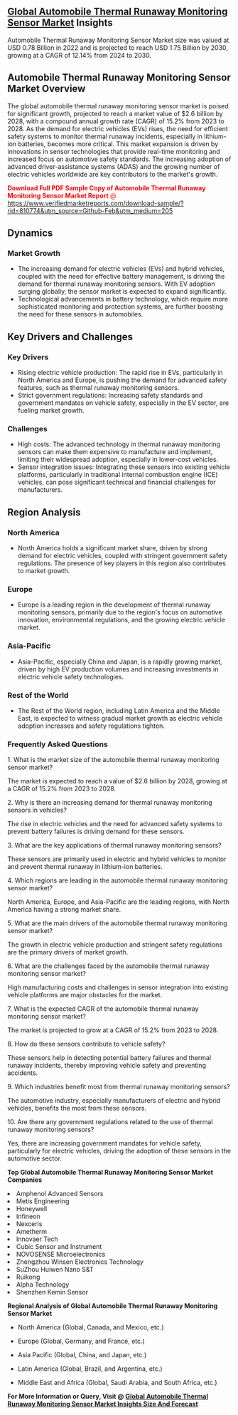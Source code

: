 <h2><a href="https://www.verifiedmarketreports.com/download-sample/?rid=810774&amp;utm_source=Github&amp;utm_medium=205" target="_blank">Global Automobile Thermal Runaway Monitoring Sensor Market</a> Insights</h2><p>Automobile Thermal Runaway Monitoring Sensor Market size was valued at USD 0.78 Billion in 2022 and is projected to reach USD 1.75 Billion by 2030, growing at a CAGR of 12.14% from 2024 to 2030.</p><p> <h2>Automobile Thermal Runaway Monitoring Sensor Market Overview</h2> <p>The global automobile thermal runaway monitoring sensor market is poised for significant growth, projected to reach a market value of $2.6 billion by 2028, with a compound annual growth rate (CAGR) of 15.2% from 2023 to 2028. As the demand for electric vehicles (EVs) rises, the need for efficient safety systems to monitor thermal runaway incidents, especially in lithium-ion batteries, becomes more critical. This market expansion is driven by innovations in sensor technologies that provide real-time monitoring and increased focus on automotive safety standards. The increasing adoption of advanced driver-assistance systems (ADAS) and the growing number of electric vehicles worldwide are key contributors to the market's growth.</p> <p><p><span class=""><span style="color: #ff0000;"><strong>Download Full PDF Sample Copy of Automobile Thermal Runaway Monitoring Sensor Market Report</strong> @ </span><a href="https://www.verifiedmarketreports.com/download-sample/?rid=810774&amp;utm_source=Github-Feb&amp;utm_medium=205" target="_blank">https://www.verifiedmarketreports.com/download-sample/?rid=810774&amp;utm_source=Github-Feb&amp;utm_medium=205</a></span></p></p> <h2>Dynamics</h2> <h3>Market Growth</h3> <ul> <li>The increasing demand for electric vehicles (EVs) and hybrid vehicles, coupled with the need for effective battery management, is driving the demand for thermal runaway monitoring sensors. With EV adoption surging globally, the sensor market is expected to expand significantly.</li> <li>Technological advancements in battery technology, which require more sophisticated monitoring and protection systems, are further boosting the need for these sensors in automobiles.</li> </ul> <h2>Key Drivers and Challenges</h2> <h3>Key Drivers</h3> <ul> <li>Rising electric vehicle production: The rapid rise in EVs, particularly in North America and Europe, is pushing the demand for advanced safety features, such as thermal runaway monitoring sensors.</li> <li>Strict government regulations: Increasing safety standards and government mandates on vehicle safety, especially in the EV sector, are fueling market growth.</li> </ul> <h3>Challenges</h3> <ul> <li>High costs: The advanced technology in thermal runaway monitoring sensors can make them expensive to manufacture and implement, limiting their widespread adoption, especially in lower-cost vehicles.</li> <li>Sensor integration issues: Integrating these sensors into existing vehicle platforms, particularly in traditional internal combustion engine (ICE) vehicles, can pose significant technical and financial challenges for manufacturers.</li> </ul> <h2>Region Analysis</h2> <h3>North America</h3> <ul> <li>North America holds a significant market share, driven by strong demand for electric vehicles, coupled with stringent government safety regulations. The presence of key players in this region also contributes to market growth.</li> </ul> <h3>Europe</h3> <ul> <li>Europe is a leading region in the development of thermal runaway monitoring sensors, primarily due to the region's focus on automotive innovation, environmental regulations, and the growing electric vehicle market.</li> </ul> <h3>Asia-Pacific</h3> <ul> <li>Asia-Pacific, especially China and Japan, is a rapidly growing market, driven by high EV production volumes and increasing investments in electric vehicle safety technologies.</li> </ul> <h3>Rest of the World</h3> <ul> <li>The Rest of the World region, including Latin America and the Middle East, is expected to witness gradual market growth as electric vehicle adoption increases and safety regulations tighten.</li> </ul> <h3>Frequently Asked Questions</h3> <p>1. What is the market size of the automobile thermal runaway monitoring sensor market?</p> <p>The market is expected to reach a value of $2.6 billion by 2028, growing at a CAGR of 15.2% from 2023 to 2028.</p> <p>2. Why is there an increasing demand for thermal runaway monitoring sensors in vehicles?</p> <p>The rise in electric vehicles and the need for advanced safety systems to prevent battery failures is driving demand for these sensors.</p> <p>3. What are the key applications of thermal runaway monitoring sensors?</p> <p>These sensors are primarily used in electric and hybrid vehicles to monitor and prevent thermal runaway in lithium-ion batteries.</p> <p>4. Which regions are leading in the automobile thermal runaway monitoring sensor market?</p> <p>North America, Europe, and Asia-Pacific are the leading regions, with North America having a strong market share.</p> <p>5. What are the main drivers of the automobile thermal runaway monitoring sensor market?</p> <p>The growth in electric vehicle production and stringent safety regulations are the primary drivers of market growth.</p> <p>6. What are the challenges faced by the automobile thermal runaway monitoring sensor market?</p> <p>High manufacturing costs and challenges in sensor integration into existing vehicle platforms are major obstacles for the market.</p> <p>7. What is the expected CAGR of the automobile thermal runaway monitoring sensor market?</p> <p>The market is projected to grow at a CAGR of 15.2% from 2023 to 2028.</p> <p>8. How do these sensors contribute to vehicle safety?</p> <p>These sensors help in detecting potential battery failures and thermal runaway incidents, thereby improving vehicle safety and preventing accidents.</p> <p>9. Which industries benefit most from thermal runaway monitoring sensors?</p> <p>The automotive industry, especially manufacturers of electric and hybrid vehicles, benefits the most from these sensors.</p> <p>10. Are there any government regulations related to the use of thermal runaway monitoring sensors?</p> <p>Yes, there are increasing government mandates for vehicle safety, particularly for electric vehicles, driving the adoption of these sensors in the automotive sector.</p> </p><p><strong>Top Global Automobile Thermal Runaway Monitoring Sensor Market Companies</strong></p><div data-test-id=""><p><li>Amphenol Advanced Sensors</li><li> Metis Engineering</li><li> Honeywell</li><li> Infineon</li><li> Nexceris</li><li> Ametherm</li><li> Innovaer Tech</li><li> Cubic Sensor and Instrument</li><li> NOVOSENSE Microelectronics</li><li> Zhengzhou Winsen Electronics Technology</li><li> SuZhou Huiwen Nano S&T</li><li> Ruikong</li><li> Alpha Technology</li><li> Shenzhen Kemin Sensor</li></p><div><strong>Regional Analysis of&nbsp;Global Automobile Thermal Runaway Monitoring Sensor Market</strong></div><ul><li dir="ltr"><p dir="ltr">North America&nbsp;(Global, Canada, and Mexico, etc.)</p></li><li dir="ltr"><p dir="ltr">Europe (Global, Germany, and France, etc.)</p></li><li dir="ltr"><p dir="ltr">Asia Pacific&nbsp;(Global, China, and Japan, etc.)</p></li><li dir="ltr"><p dir="ltr">Latin America&nbsp;(Global, Brazil, and Argentina, etc.)</p></li><li dir="ltr">Middle East and Africa&nbsp;(Global, Saudi Arabia, and South Africa, etc.)</li></ul><p><strong>For More Information or Query, Visit @&nbsp;</strong><strong><a href="https://www.verifiedmarketreports.com/product/automobile-thermal-runaway-monitoring-sensor-market/?utm_source=Github&amp;utm_medium=205" target="_blank">Global Automobile Thermal Runaway Monitoring Sensor Market Insights Size And Forecast</a></strong></p></div>
